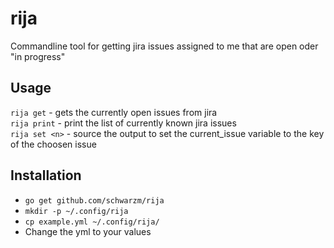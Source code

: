 # rija

Commandline tool for getting jira issues assigned to me that are open oder "in progress"

## Usage

``` rija get ``` - gets the currently open issues from jira  
``` rija print ``` - print the list of currently known jira issues  
``` rija set <n> ``` - source the output to set the current_issue variable to the key of the choosen issue 

## Installation

- ```go get github.com/schwarzm/rija```  
- ```mkdir -p ~/.config/rija```
- ```cp example.yml ~/.config/rija/```
- Change the yml to your values

